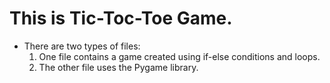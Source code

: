 # This is Tic-Toc-Toe Game.

* There are two types of files:
    1. One file contains a game created using if-else conditions and loops.
    2. The other file uses the Pygame library.






